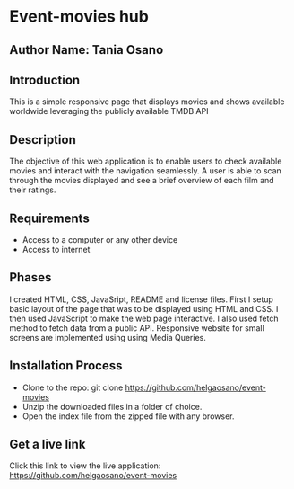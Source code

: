 
# Event-movies hub

## Author Name: Tania Osano 

## Introduction

This is a simple responsive page that displays movies and shows available worldwide leveraging the publicly available TMDB API

## Description 

The objective of this web application is to enable users to check available movies and interact with the navigation seamlessly.
A user is able to scan through the movies displayed and see a brief overview of each film and their ratings.

## Requirements

- Access to a computer or any other device
- Access to internet

## Phases

I created HTML, CSS, JavaSript, README and license files. First I setup basic layout of the page that was to be displayed using HTML and CSS. I then used JavaScript to make the web page interactive. I also used fetch method to fetch data from a public API. Responsive website for small screens are implemented using using Media Queries.

## Installation Process

- Clone to the repo: git clone https://github.com/helgaosano/event-movies
- Unzip the downloaded files in a folder of choice.
- Open the index file from the zipped file with any browser.

## Get a live link

Click this link to view the live application: https://github.com/helgaosano/event-movies


